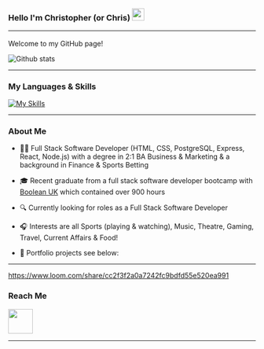 ### Hello I'm Christopher (or Chris) <img src="https://github.com/rahulkarda/rahulkarda/blob/main/wave.gif?raw=true" width="25"> <hr>

Welcome to my GitHub page! 

![Github stats](https://github-readme-stats.vercel.app/api?username=Hoolio333&theme=swift&show_icons=true&count_private=true)
<hr>

### My Languages & Skills

[![My Skills](https://skills.thijs.gg/icons?i=js,html,css,git,react,postgres,prisma,nodejs)](https://skills.thijs.gg) 
<hr>

### About Me

- 👨‍💻 Full Stack Software Developer (HTML, CSS, PostgreSQL, Express, React, Node.js) with a degree in 2:1 BA Business & Marketing & a background in Finance & Sports Betting

- 🎓 Recent graduate from a full stack software developer bootcamp with <a href="https://boolean.co.uk/" target="__blank">Boolean UK</a> which contained over 900 hours 
- 🔍 Currently looking for roles as a Full Stack Software Developer
- 🎧 Interests are all Sports (playing & watching), Music, Theatre, Gaming, Travel, Current Affairs & Food!
- 🔭 Portfolio projects see below:
<hr>

https://www.loom.com/share/cc2f3f2a0a7242fc9bdfd55e520ea991

### Reach Me

<a href="https://www.linkedin.com/in/chris-hyde-22a30a245/">
     <img width="50" src="https://upload.wikimedia.org/wikipedia/commons/e/e9/Linkedin_icon.svg"></img>
<a/>

<hr>

